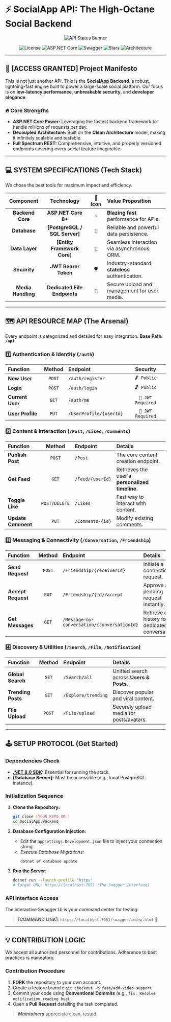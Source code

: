 # ⚡ SocialApp API: The High-Octane Social Backend

<p align="center">
  <img src="https://via.placeholder.com/800x150/000000/00FF00?text=STATUS%3A+ONLINE+%7C+ASP.NET+CORE+ENGINE+OPERATIONAL" alt="API Status Banner" />
</p>

<p align="center">
  <img src="https://img.shields.io/github/license/[YOUR_GITHUB_USERNAME]/[YOUR_REPO_NAME]?style=for-the-badge&color=00FF00" alt="License">
  <img src="https://img.shields.io/badge/Framework-ASP.NET_8-9A47DC?style=for-the-badge&logo=dotnet&logoColor=white" alt="ASP.NET Core">
  <img src="https://img.shields.io/badge/API_Docs-Swagger_UI-00BFFF?style=for-the-badge&logo=openapi-initiative" alt="Swagger">
  <img src="https://img.shields.io/github/stars/[YOUR_GITHUB_USERNAME]/[YOUR_REPO_NAME]?style=for-the-badge&color=FF69B4" alt="Stars">
  <img src="https://img.shields.io/badge/Architecture-Clean_Code-FF5733?style=for-the-badge&logo=csharp" alt="Architecture">
</p>

---

## 🛑 **[ACCESS GRANTED] Project Manifesto**

This is not just another API. This is the **SocialApp Backend**, a robust, lightning-fast engine built to power a large-scale social platform. Our focus is on **low-latency performance**, **unbreakable security**, and **developer elegance**.

### **🔥 Core Strengths**

* **ASP.NET Core Power:** Leveraging the fastest backend framework to handle millions of requests per day.
* **Decoupled Architecture:** Built on the **Clean Architecture** model, making it infinitely scalable and testable.
* **Full Spectrum REST:** Comprehensive, intuitive, and properly versioned endpoints covering every social feature imaginable.

---

## 💻 **SYSTEM SPECIFICATIONS (Tech Stack)**

We chose the best tools for maximum impact and efficiency.

| Component | Technology | 👾 Icon | Value Proposition |
| :---: | :---: | :---: | :--- |
| **Backend Core** | **ASP.NET Core 8+** | `⚡` | **Blazing fast** performance for APIs. |
| **Database** | **[PostgreSQL / SQL Server]** | `💾` | Reliable and powerful data persistence. |
| **Data Layer** | **[Entity Framework Core]** | `🔗` | Seamless interaction via asynchronous ORM. |
| **Security** | **JWT Bearer Token** | `🛡️` | Industry-standard, **stateless** authentication. |
| **Media Handling**| **Dedicated File Endpoints**| `📁` | Secure upload and management for user media. |

---

## 🗺️ **API RESOURCE MAP (The Arsenal)**

Every endpoint is categorized and detailed for easy integration. **Base Path: `/api`**

### 1️⃣ **Authentication & Identity (`/auth`)**
| Function | Method | Endpoint | Security |
| :--- | :---: | :--- | :---: |
| **New User** | `POST` | `/auth/register` | `🔓 Public` |
| **Login** | `POST` | `/auth/login` | `🔓 Public` |
| **Current User** | `GET` | `/auth/me` | `🔐 JWT Required` |
| **User Profile** | `PUT` | `/UserProfile/{userId}` | `🔐 JWT Required` |

### 2️⃣ **Content & Interaction (`/Post`, `/Likes`, `/Comments`)**
| Function | Method | Endpoint | Details |
| :--- | :---: | :--- | :--- |
| **Publish Post** | `POST` | `/Post` | The core content creation endpoint. |
| **Get Feed** | `GET` | `/Feed/{userId}` | Retrieves the user's **personalized timeline**. |
| **Toggle Like** | `POST/DELETE` | `/Likes` | Fast way to interact with content. |
| **Update Comment** | `PUT` | `/Comments/{id}` | Modify existing comments. |

### 3️⃣ **Messaging & Connectivity (`/Conversation`, `/Friendship`)**
| Function | Method | Endpoint | Details |
| :--- | :---: | :--- | :--- |
| **Send Request** | `POST` | `/Friendship/{receiverId}`| Initiate a connection request. |
| **Accept Request**| `PUT` | `/Friendship/{id}/accept`| Approve a pending request instantly. |
| **Get Messages** | `GET` | `/Message-by-conversation/{conversationId}` | Retrieve chat history for a dedicated conversation. |

### 4️⃣ **Discovery & Utilities (`/Search`, `/File`, `/Notification`)**
| Function | Method | Endpoint | Details |
| :--- | :---: | :--- | :--- |
| **Global Search** | `GET` | `/Search/all` | Unified search across **Users & Posts**. |
| **Trending Posts**| `GET` | `/Explore/trending` | Discover popular and viral content. |
| **File Upload** | `POST` | `/File/upload` | Securely upload media for posts/avatars. |

---

## 🕹️ **SETUP PROTOCOL (Get Started)**

### **Dependencies Check**

* **[.NET 8.0 SDK](https://dotnet.microsoft.com/en-us/download):** Essential for running the stack.
* **[Database Server]:** Must be accessible (e.g., local PostgreSQL instance).

### **Initialization Sequence**

1.  **Clone the Repository:**
    ```bash
    git clone [YOUR_REPO_URL]
    cd SocialApp.Backend
    ```

2.  **Database Configuration Injection:**
    * Edit the `appsettings.Development.json` file to inject your connection string.
    * *Execute Database Migrations:*
        ```bash
        dotnet ef database update 
        ```

3.  **Run the Server:**
    ```bash
    dotnet run --launch-profile "https"
    # Target URL: https://localhost:7051 (The Swagger Interface)
    ```

### **API Interface Access**

The interactive Swagger UI is your command center for testing:

> **[COMMAND LINK]**: `https://localhost:7051/swagger/index.html` 🔗

---

## 💡 **CONTRIBUTION LOGIC**

We accept all authorized personnel for contributions. Adherence to best practices is mandatory.

### **Contribution Procedure**

1.  **FORK** the repository to your own account.
2.  Create a feature branch: `git checkout -b feat/add-video-support`
3.  Commit your code using **Conventional Commits** (e.g., `fix: Resolve notification reading bug`).
4.  Open a **Pull Request** detailing the task completed.

> **_Maintainers_** appreciate clean, tested
